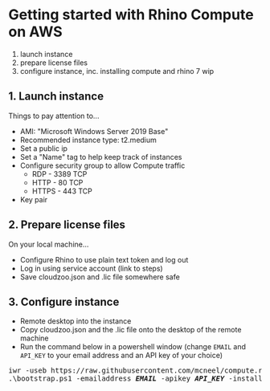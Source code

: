 # Getting started with Rhino Compute on AWS

1. launch instance
2. prepare license files
3. configure instance, inc. installing compute and rhino 7 wip

## 1. Launch instance

Things to pay attention to...

* AMI: "Microsoft Windows Server 2019 Base"
* Recommended instance type: t2.medium
* Set a public ip
* Set a "Name" tag to help keep track of instances
* Configure security group to allow Compute traffic
    * RDP - 3389 TCP
    * HTTP - 80 TCP
    * HTTPS - 443 TCP
* Key pair

## 2. Prepare license files

On your local machine...

* Configure Rhino to use plain text token and log out
* Log in using service account (link to steps)
* Save cloudzoo.json and .lic file somewhere safe

## 3. Configure instance

* Remote desktop into the instance
* Copy cloudzoo.json and the .lic file onto the desktop of the remote machine
* Run the command below in a powershell window (change `EMAIL` and `API_KEY` to your email address and an API key of your choice)

<pre>
iwr -useb https://raw.githubusercontent.com/mcneel/compute.rhino3d/will/bootstrap-complete/script/bootstrap-server.ps1 -outfile bootstrap.ps1
.\bootstrap.ps1 -emailaddress <i><b>EMAIL</b></i> -apikey <i><b>API_KEY</b></i> -install
</pre>